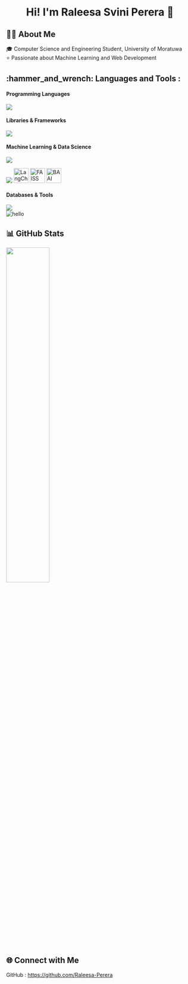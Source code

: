 <div id="header" align="center">
  <h1> Hi! I'm Raleesa Svini Perera 👋</h1>
</div>

<div>

<h2>👩‍💻 About Me </h2>
<p>🎓 Computer Science and Engineering Student, University of Moratuwa</br>
⭐ Passionate about Machine Learning and Web Development</p>
</div>

<h2> :hammer_and_wrench: Languages and Tools :</h2>

<div>
 <h4> Programming Languages</h4>
  
<div>
  <img src="https://skillicons.dev/icons?i=python,java,cpp,html,css,javascript&perline=6" />
</div>
  
<h4> Libraries & Frameworks</h4>

<div>
  <img src="https://skillicons.dev/icons?i=react,nextjs,nodejs,fastapi,vue,flutter&perline=6" />
</div>

<h4> Machine Learning & Data Science</h4>

<div>
  <img src="https://skillicons.dev/icons?i=numpy,pandas,sklearn,tensorflow,keras,pytorch&perline=6" />
</div>
<p>
  <img src="https://skillicons.dev/icons?i=jupyter&perline=6" />
  <img src="https://avatars.githubusercontent.com/u/126733545?s=200&v=4" width="40" title="LangChain" />
  <img src="https://avatars.githubusercontent.com/u/61407316?s=200&v=4" width="40" title="FAISS" />
  <img src="https://avatars.githubusercontent.com/u/33148128?s=200&v=4" width="40" title="BAAI" />
</p>

<h4> Databases & Tools</h4>

<div>
  <img src="https://skillicons.dev/icons?i=mysql,mongodb,git,docker,aws,gcp,azure&perline=6" />
</div>

<div>
  <img src="https://skillicons.dev/icons?i=aws,gcp,azure,react,vue,flutter&perline=3" title="hello">&nbsp;
</div>

 
</div>




<h2>📊 GitHub Stats</h2>
<p>
  <img src="https://github-readme-stats.vercel.app/api?username=Raleesa-Perera&show_icons=true&theme=tokyonight" width="48%">
</p>


<h2>🌐 Connect with Me </h2>

<p>GitHub : <a href="https://github.com/Raleesa-Perera" target="_blank">https://github.com/Raleesa-Perera</a></p>



